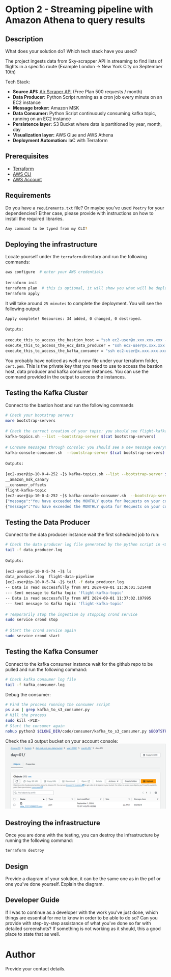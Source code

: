 # Option 2 - Streaming pipeline with Amazon Athena to query results
## Description
What does your solution do? Which tech stack have you used?

The project ingests data from Sky-scrapper API in streaming to find lists of flights in a specific route (Example London -> New York City on September 10th) 

Tech Stack:
- **Source API:** [Air Scraper API](https://rapidapi.com/apiheya/api/sky-scrapper) (Free Plan 500 requests / month)
- **Data Producer:** Python Script running as a cron job every minute on an EC2 instance
- **Message broker:** Amazon MSK
- **Data Consumer:** Python Script continuously consuming kafka topic, running on an EC2 instance
- **Persistence layer:** S3 Bucket where data is partitioned by year, month, day
- **Visualization layer:** AWS Glue and AWS Athena 
- **Deployment Automation:** IaC with Terraform

## Prerequisites

- [Terraform](https://www.terraform.io/downloads.html)
- [AWS CLI](https://docs.aws.amazon.com/cli/latest/userguide/cli-chap-install.html)
- [AWS Account](https://aws.amazon.com/premiumsupport/knowledge-center/create-and-activate-aws-account/)

## Requirements
Do you have a `requirements.txt` file? Or maybe you've used `Poetry` for your dependencies? Either case, please provide with instructions on how to install the required libraries.

```bash
Any command to be typed from my CLI?
```
## Deploying the infrastructure

Locate yourself under the `terraform` directory and run the following commands:

```bash
aws configure  # enter your AWS credentials

terraform init
terraform plan  # this is optional, it will show you what will be deployed - check that 23 resources will be created
terraform apply
```

It will take around `25 minutes` to complete the deployment. You will see the following output:

```bash
Apply complete! Resources: 34 added, 0 changed, 0 destroyed.

Outputs:

execute_this_to_access_the_bastion_host = "ssh ec2-user@x.xxx.xxx.xxx -i cert.pem"
execute_this_to_access_the_ec2_data_producer = "ssh ec2-user@x.xxx.xxx.xxx -i cert.pem"
execute_this_to_access_the_kafka_consumer = "ssh ec2-user@x.xxx.xxx.xxx -i cert.pem"
```

You probably have noticed as well a new file under your terraform folder, `cert.pem`. This is the private key that you need
to use to access the bastion host, data producer and kafka consumer instances. You can use the command provided in the output to access the instances.


## Testing the Kafka Cluster

Connect to the bastion host and run the following commands

```bash
# Check your bootstrap servers
more bootstrap-servers

# Check the correct creation of your topic: you should see flight-kafka-topic (defined in variables.tf)
kafka-topics.sh --list --bootstrap-server $(cat bootstrap-servers)

# Consume messages through console: you should see a new message everytime the producer runs the cron job (every minute)
kafka-console-consumer.sh  --bootstrap-server $(cat bootstrap-servers) --topic flight-kafka-topic

Outputs: 

[ec2-user@ip-10-0-4-252 ~]$ kafka-topics.sh --list --bootstrap-server $(cat bootstrap-servers)
__amazon_msk_canary
__consumer_offsets
flight-kafka-topic
[ec2-user@ip-10-0-4-252 ~]$ kafka-console-consumer.sh  --bootstrap-server $(cat bootstrap-servers) --topic flight-kafka-topic
{"message":"You have exceeded the MONTHLY quota for Requests on your current plan, BASIC. Upgrade your plan at https:\/\/rapidapi.com\/apiheya\/api\/sky-scrapper"}
{"message":"You have exceeded the MONTHLY quota for Requests on your current plan, BASIC. Upgrade your plan at https:\/\/rapidapi.com\/apiheya\/api\/sky-scrapper"}

```
## Testing the Data Producer

Connect to the data producer instance wait the first scheduled job to run:

```bash
# Check the data producer log file generated by the python script in <CLONE_DIR>/code/producer/data_producer.py
tail -f data_producer.log

Outputs:

[ec2-user@ip-10-0-5-74 ~]$ ls
data_producer.log  flight-data-pipeline
[ec2-user@ip-10-0-5-74 ~]$ tail -f data_producer.log 
-- Data is read successfully from API 2024-09-01 11:36:01.521448
--- Sent message to Kafka topic 'flight-kafka-topic'
-- Data is read successfully from API 2024-09-01 11:37:02.107995
--- Sent message to Kafka topic 'flight-kafka-topic'

# Temporarily stop the ingestion by stopping crond service
sudo service crond stop

# Start the crond service again
sudo service crond start
```

## Testing the Kafka Consumer

Connect to the kafka consumer instance wait for the github repo to be pulled and run the following command:

```bash
# Check kafka consumer log file
tail -f kafka_consumer.log
```

Debug the consumer:
```bash
# Find the process running the consumer script 
ps aux | grep kafka_to_s3_consumer.py
# Kill the process
sudo kill <PID>
# Start the consumer again
nohup python3 $CLONE_DIR/code/consumer/kafka_to_s3_consumer.py $BOOTSTRAP_SERVERS $SECURITY_PROTOCOL $TOPIC_NAME  $S3_BUCKET_NAME >> /home/ec2-user/kafka_consumer.log 2>&1 &
```

Check the s3 output bucket on your account console:
![img.png](screenshots/s3_json_data_bucket.png)

## Destroying the infrastructure

Once you are done with the testing, you can destroy the infrastructure by running the following command:

```bash
terraform destroy
```

## Design
Provide a diagram of your solution, it can be the same one as in the pdf or one you've done yourself. Explain the diagram.

## Developer Guide
If I was to continue as a developer with the work you've just done, which things are essential for me to know in order to be able to do so?
Can you provide with step-by-step assistance of what you've done so far with detailed screenshots? If something is not working as it should, this a good place to state that as well.


# Author
Provide your contact details.
